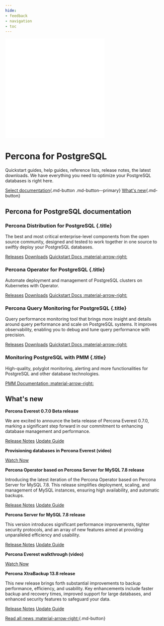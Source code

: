 ```yaml
---
hide:
- feedback
- navigation
- toc
---
```


<div class="landing" markdown>
<div class="splash header postgresql dark" markdown>

![Percona for PostgreSQL logo](assets/logo-dark-postgresql.svg)

# Percona for PostgreSQL

Quickstart guides, help guides, reference lists, release notes, the latest downloads. We have everything you need to optimize your PostgreSQL databases is right here.

[Select documentation](#percona-for-postgresql-documentation){.md-button .md-button--primary} [What's new](#whats-new){.md-button}

</div>
</div>



## Percona for PostgreSQL documentation

<div data-grid markdown>
<div data-banner markdown>

### Percona Distribution for PostgreSQL {.title}

The best and most critical enterprise-level components from the open source community, designed and tested to work together in one source to swiftly deploy your PostgreSQL databases.

<div class="actions" markdown>

[Releases](#)
[Downloads](#)
[Quickstart Docs :material-arrow-right:](https://pmcf-percona.github.io/percona-backup-mongodb/)

</div>
</div>
<div data-banner markdown>

### Percona Operator for PostgreSQL {.title}

Automate deployment and management of PostgreSQL clusters on Kubernetes with Operator.

<div class="actions" markdown>

[Releases](#)
[Downloads](#)
[Quickstart Docs :material-arrow-right:](https://pmcf-percona.github.io/percona-backup-mongodb/)

</div>
</div>
<div data-banner markdown>

### Percona Query Monitoring for PostgreSQL {.title}

Query performance monitoring tool that brings more insight and details around query performance and scale on PostgreSQL systems. It improves observability, enabling you to debug and tune query performance with precision.

<div class="actions" markdown>

[Releases](#)
[Downloads](#)
[Quickstart Docs :material-arrow-right:](https://pmcf-percona.github.io/percona-backup-mongodb/)

</div>
</div>
<div data-banner markdown>

### Monitoring PostgreSQL with PMM {.title}

High-quality, polyglot monitoring, alerting and more functionalities for PostgreSQL and other database technologies.

<div class="actions" markdown>

[PMM Documentation :material-arrow-right:](https://docs.percona.com/percona-monitoring-and-management)

</div>
</div>
</div>



## What's new

<div data-news markdown>
<div data-article markdown>

**Percona Everest 0.7.0 Beta release**

We are excited to announce the beta release of Percona Everest 0.7.0, marking a significant step forward in our commitment to enhancing database management and performance.

[Release Notes](#)
[Update Guide](#)

</div><div data-article markdown>

**Provisioning databases in Percona Everest (video)**

[Watch Now](#)

</div><div data-article markdown>

**Percona Operator based on Percona Server for MySQL 7.8 release**

Introducing the latest iteration of the Percona Operator based on Percona Server for MySQL 7.8. This release simplifies deployment, scaling, and management of MySQL instances, ensuring high availability, and automatic backups.

[Release Notes](#)
[Update Guide](#)

</div><div data-article markdown>

**Percona Server for MySQL 7.8 release**

This version introduces significant performance improvements, tighter security protocols, and an array of new features aimed at providing unparalleled efficiency and usability.

[Release Notes](#)
[Update Guide](#)

</div><div data-article markdown>

**Percona Everest walkthrough (video)**

[Watch Now](#)

</div><div data-article markdown>

**Percona XtraBackup 13.8 release**

This new release brings forth substantial improvements to backup performance, efficiency, and usability. Key enhancements include faster backup and recovery times, improved support for large databases, and enhanced security features to safeguard your data.

[Release Notes](#)
[Update Guide](#)

</div>

[Read all news :material-arrow-right:](#){.md-button}

</div>